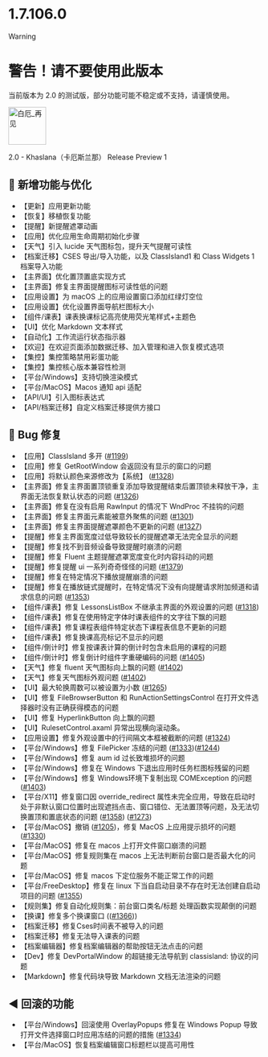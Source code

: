 # 1.7.106.0

> [!warning]
> # 警告！请不要使用此版本
>
> 当前版本为 2.0 的测试版，部分功能可能不稳定或不支持，请谨慎使用。

<img src="https://res.classisland.tech/stickers/2.png" height="75" width="75" alt="白厄_再见" title="白厄_再见"/>

2.0 - Khaslana（卡厄斯兰那） Release Preview 1

## 🚀 新增功能与优化

- 【更新】应用更新功能
- 【恢复】移植恢复功能
- 【提醒】新提醒遮罩动画
- 【应用】优化应用生命周期初始化步骤
- 【天气】引入 lucide 天气图标包，提升天气提醒可读性
- 【档案迁移】CSES 导出/导入功能，以及 ClassIsland1 和 Class Widgets 1 档案导入功能
- 【主界面】优化置顶置底实现方式
- 【主界面】修复主界面提醒图标可读性低的问题
- 【应用设置】为 macOS 上的应用设置窗口添加红绿灯空位
- 【应用设置】优化设置界面导航栏图标大小
- 【组件/课表】课表换课标记高亮使用荧光笔样式+主题色
- 【UI】优化 Markdown 文本样式
- 【自动化】工作流运行状态指示器
- 【欢迎】在欢迎页面添加数据迁移、加入管理和进入恢复模式选项
- 【集控】集控策略禁用彩蛋功能
- 【集控】集控核心版本兼容性检测
- 【平台/Windows】支持切换渲染模式
- 【平台/MacOS】Macos 通知 api 适配
- 【API/UI】引入图标表达式
- 【API/档案迁移】自定义档案迁移提供方接口

## 🐛 Bug 修复

- 【应用】ClassIsland 多开 ([#1199](https://github.com/ClassIsland/ClassIsland/issues/1199))
- 【应用】修复 GetRootWindow 会返回没有显示的窗口的问题
- 【应用】将默认颜色来源修改为【系统】 ([#1328](https://github.com/ClassIsland/ClassIsland/issues/1328))
- 【主界面】修复主界面置顶锁重复添加导致提醒结束后置顶锁未释放干净，主界面无法恢复默认状态的问题 ([#1326](https://github.com/ClassIsland/ClassIsland/issues/1326))
- 【主界面】修复在没有启用 RawInput 的情况下 WndProc 不挂钩的问题
- 【主界面】修复主界面元素能被意外聚焦的问题 ([#1301](https://github.com/ClassIsland/ClassIsland/issues/1301))
- 【主界面】修复主界面提醒遮罩颜色不更新的问题 ([#1327](https://github.com/ClassIsland/ClassIsland/issues/1327))
- 【提醒】修复主界面宽度过低导致较长的提醒遮罩无法完全显示的问题
- 【提醒】修复找不到音频设备导致提醒时崩溃的问题
- 【提醒】修复 Fluent 主题提醒遮罩宽度变化时内容抖动的问题
- 【提醒】修复提醒 ui 一系列奇奇怪怪的问题 ([#1379](https://github.com/ClassIsland/ClassIsland/issues/1379))
- 【提醒】修复在特定情况下播放提醒崩溃的问题
- 【提醒】修复在播放链式提醒时，在特定情况下没有向提醒请求附加频道和请求信息的问题 ([#1353](https://github.com/ClassIsland/ClassIsland/issues/1353))
- 【组件/课表】修复 LessonsListBox 不继承主界面的外观设置的问题 ([#1318](https://github.com/ClassIsland/ClassIsland/issues/1318))
- 【组件/课表】修复在使用特定字体时课表组件的文字往下飘的问题
- 【组件/课表】修复课程表组件特定状态下课程表信息不更新的问题
- 【组件/课表】修复换课高亮标记不显示的问题
- 【组件/倒计时】修复按课表计算的倒计时包含未启用的课程的问题
- 【组件/倒计时】修复倒计时组件字重硬编码的问题 ([#1405](https://github.com/ClassIsland/ClassIsland/issues/1405))
- 【天气】修复 fluent 天气图标向上飘的问题 ([#1402](https://github.com/ClassIsland/ClassIsland/issues/1402))
- 【天气】修复天气图标外观问题 ([#1402](https://github.com/ClassIsland/ClassIsland/issues/1402))
- 【UI】最大轮换周数可以被设置为小数 ([#1265](https://github.com/ClassIsland/ClassIsland/issues/1265))
- 【UI】修复 FileBrowserButton 和 RunActionSettingsControl 在打开文件选择器时没有正确获得模态的问题
- 【UI】修复 HyperlinkButton 向上飘的问题
- 【UI】RulesetControl.axaml 异常出现横向滚动条。
- 【应用设置】修复外观设置中的行间隔文本框被截断的问题 ([#1324](https://github.com/ClassIsland/ClassIsland/issues/1324))
- 【平台/Windows】修复 FilePicker 冻结的问题 ([#1333](https://github.com/ClassIsland/ClassIsland/issues/1333))([#1244](https://github.com/ClassIsland/ClassIsland/issues/1244))
- 【平台/Windows】修复 aum id 过长致堆损坏的问题
- 【平台/Windows】修复在 Windows 下退出应用时任务栏图标残留的问题
- 【平台/Windows】修复 Windows环境下复制出现 COMException 的问题 ([#1403](https://github.com/ClassIsland/ClassIsland/issues/1403))
- 【平台/X11】修复窗口因 override_redirect 属性未完全应用，导致在启动时处于非默认窗口位置时出现遮挡点击、窗口错位、无法置顶等问题，及无法切换置顶和置底状态的问题 ([#1358](https://github.com/ClassIsland/ClassIsland/issues/1358)) ([#1273](https://github.com/ClassIsland/ClassIsland/issues/1273))
- 【平台/MacOS】撤销 ([#1205](https://github.com/ClassIsland/ClassIsland/issues/1205))，修复 MacOS 上应用提示损坏的问题 ([#1330](https://github.com/ClassIsland/ClassIsland/issues/1330))
- 【平台/MacOS】修复在 macos 上打开文件窗口崩溃的问题
- 【平台/MacOS】修复规则集在 macos 上无法判断前台窗口是否最大化的问题
- 【平台/MacOS】修复 macos 下定位服务不能正常工作的问题
- 【平台/FreeDesktop】修复在 linux 下当自启动目录不存在时无法创建自启动项目的问题 ([#1355](https://github.com/ClassIsland/ClassIsland/issues/1355))
- 【规则集】修复自动化规则集：前台窗口类名/标题 处理函数实现颠倒的问题
- 【换课】修复多个换课窗口 (([#1366](https://github.com/ClassIsland/ClassIsland/issues/1366)))
- 【档案迁移】修复Cses时间表不被导入的问题
- 【档案迁移】修复无法导入课表的问题
- 【档案编辑器】修复档案编辑器的帮助按钮无法点击的问题
- 【Dev】修复 DevPortalWindow 的超链接无法导航到 classisland: 协议的问题
- 【Markdown】修复代码块导致 Markdown 文档无法渲染的问题

## ◀️ 回滚的功能

- 【平台/Windows】回滚使用 OverlayPopups 修复在 Windows Popup 导致打开文件选择窗口时应用冻结的问题的措施 ([#1334](https://github.com/ClassIsland/ClassIsland/issues/1334))
- 【平台/MacOS】恢复档案编辑窗口标题栏以提高可用性


<!-- generated by git-cliff -->
